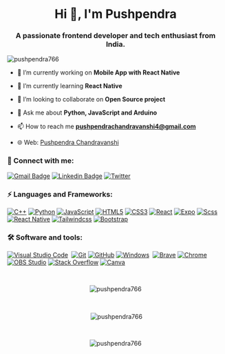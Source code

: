 <h1 align="center">Hi 👋, I'm Pushpendra</h1>
<h3 align="center">A passionate frontend developer and tech enthusiast from India.</h3>

<p align="left"> <img src="https://komarev.com/ghpvc/?username=pushpendra766&label=Profile%20views&color=0e75b6&style=flat" alt="pushpendra766" /> </p>

-   🔭 I’m currently working on **Mobile App with React Native**

-   🌱 I’m currently learning **React Native**

-   👯 I’m looking to collaborate on **Open Source project**

-   💬 Ask me about **Python, JavaScript and Arduino**

-   📫 How to reach me **pushpendrachandravanshi4@gmail.com**

-   🌐 Web: [Pushpendra Chandravanshi](http://pushpendra766.github.io/cv)

### 🔗 Connect with me:
[![Gmail Badge](https://img.shields.io/badge/-eMail-D14836?logo=Gmail&logoColor=white&link=mailto:pushpendrachandravanshi4@gmail.com)](mailto:pushpendrachandravanshi4@gmail.com)
[![Linkedin Badge](https://img.shields.io/badge/-Pushpendra%20Chandravanshi-blue?logo=Linkedin&logoColor=white&link=https://www.linkedin.com/in/pushpendra-chandravanshi-0938a5166/)](https://www.linkedin.com/in/pushpendra-chandravanshi-0938a5166/)
[![Twitter](https://img.shields.io/badge/@__pushpendra__-%231DA1F2.svg?logo=Twitter&logoColor=white)](https://twitter.com/__pushpendra__)

### ⚡ Languages and Frameworks:
[![C++](https://img.shields.io/badge/c++-%2300599C.svg?logo=c%2B%2B&logoColor=white)](#)
[![Python](https://img.shields.io/badge/-Python-yellow?logo=Python)](#)
[![JavaScript](https://img.shields.io/badge/-JavaScript-blue?logo=javascript)](#)
[![HTML5](https://img.shields.io/badge/-HTML5-E34F26?logo=html5&logoColor=white)](#)
[![CSS3](https://img.shields.io/badge/-CSS3-1572B6?logo=css3)](#)
[![React](https://img.shields.io/badge/-React-darkblue?logo=React)](#)
[![Expo](https://img.shields.io/badge/-Expo-black?logo=expo)](#)
[![Scss](https://img.shields.io/badge/-Scss-pink?logo=sass)](#)
[![React Native](https://img.shields.io/badge/-React%20Native-darkblue?logo=React)](#)
[![Tailwindcss](https://img.shields.io/badge/-Tailwindcss-blue?logo=tailwindcss&logoColor=white)](#)
[![Bootstrap](https://img.shields.io/badge/-Bootstrap-563D7C?logo=bootstrap)](#)

### 🛠 Software and tools:

<p>
  <a href="#"><img alt="Visual Studio Code" src="https://img.shields.io/badge/Visual%20Studio%20Code-0078d7.svg?logo=visual-studio-code&logoColor=white"></a>
  <a href="#"><img alt="" src="https://img.shields.io/badge/Atom-%2366595C.svg?logo=atom&logoColor=white"></a>
  <a href="#"><img alt="Git" src="https://img.shields.io/badge/Git-F05033.svg?logo=git&logoColor=white"></a>
  <a href="#"><img alt="GitHub" src="https://img.shields.io/badge/GitHub-181717.svg?logo=github&logoColor=white"></a>
  <a href="#"><img alt="Windows" src="https://img.shields.io/badge/Windows-0078D6?logo=windows&logoColor=white"></a>
  <a href="#"><img alt="" src="https://img.shields.io/badge/Edge-0078D7?logo=Microsoft-edge&logoColor=white"></a>
  <a href="#"><img alt="Brave" src="https://img.shields.io/badge/-Brave-FB542B?logo=brave&logoColor=white"></a>
  <a href="#"><img alt="Chrome" src="https://img.shields.io/badge/-Chrome-4a8af4?logo=google%20chrome&logoColor=white"></a>
  <a href="#"><img alt="" src="https://img.shields.io/badge/Firefox-FF7139?logo=Firefox-Browser&logoColor=white"></a>
  <a href="#"><img alt="" src="https://img.shields.io/badge/Tor-7D4698?logo=Tor-Browser&logoColor=white"></a>
  <a href="#"><img alt="" src="https://img.shields.io/badge/DuckDuckGo-DE5833?logo=DuckDuckGo&logoColor=white"></a>
  <a href="#"><img alt="" src="https://img.shields.io/badge/google-4285F4?logo=google&logoColor=white"></a>
  <a href="#"><img alt="OBS Studio" src="https://img.shields.io/badge/-OBS%20Studio-302E31?logo=obs-studio&logoColor=white"></a>
  <a href="#"><img alt="Stack Overflow" src="https://img.shields.io/badge/-Stack%20Overflow-FE7A16?logo=stack-overflow&logoColor=white"></a>
  <a href="#"><img alt="Canva" src="https://img.shields.io/badge/Canva-%2300C4CC.svg?logo=Canva&logoColor=white"></a>
</p>

<br/>
<p align="center"><img align="center" src="https://github-readme-stats.vercel.app/api/top-langs?username=pushpendra766&show_icons=true&locale=en&layout=compact" alt="pushpendra766" /></p>
<br/>
<p align="center">&nbsp;<img align="center" src="https://github-readme-stats.vercel.app/api?username=pushpendra766&show_icons=true&locale=en" alt="pushpendra766" /></p>
<br/>
<p align="center"><img align="center" src="https://github-readme-streak-stats.herokuapp.com/?user=pushpendra766&" alt="pushpendra766" /></p>
